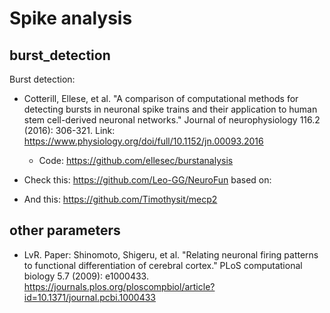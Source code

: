 # Spike analysis


## burst_detection

Burst detection:

* Cotterill, Ellese, et al. "A comparison of computational methods for detecting bursts in neuronal spike trains and their application to human stem cell-derived neuronal networks." Journal of neurophysiology 116.2 (2016): 306-321. Link: https://www.physiology.org/doi/full/10.1152/jn.00093.2016  
  * Code: https://github.com/ellesec/burstanalysis

* Check this: https://github.com/Leo-GG/NeuroFun based on:
* And this: https://github.com/Timothysit/mecp2

## other parameters
* LvR. Paper:
  Shinomoto, Shigeru, et al. "Relating neuronal firing patterns to functional differentiation of cerebral cortex." PLoS computational biology 5.7 (2009): e1000433. https://journals.plos.org/ploscompbiol/article?id=10.1371/journal.pcbi.1000433
  
